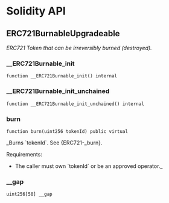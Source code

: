 # Solidity API

## ERC721BurnableUpgradeable

_ERC721 Token that can be irreversibly burned (destroyed)._

### __ERC721Burnable_init

```solidity
function __ERC721Burnable_init() internal
```

### __ERC721Burnable_init_unchained

```solidity
function __ERC721Burnable_init_unchained() internal
```

### burn

```solidity
function burn(uint256 tokenId) public virtual
```

_Burns &#x60;tokenId&#x60;. See {ERC721-_burn}.

Requirements:

- The caller must own &#x60;tokenId&#x60; or be an approved operator._

### __gap

```solidity
uint256[50] __gap
```

